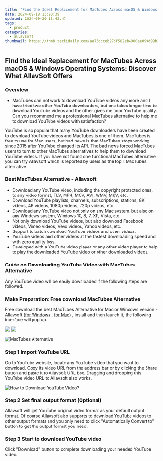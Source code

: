 ```yaml
---
title: "Find the Ideal Replacement for MacTubes Across macOS & Windows Operating Systems: Discover What AllavSoft Offers"
date: 2024-09-18 13:20:39
updated: 2024-09-20 12:45:47
tags:
  - product
categories:
  - allavsoft
thumbnail: https://thmb.techidaily.com/aa75ccceb27df582eb4900ae099d99b1731677ace1a8dcb38cd4f8698fb9bdda.jpg
---
```


## Find the Ideal Replacement for MacTubes Across macOS & Windows Operating Systems: Discover What AllavSoft Offers

### Overview

* MacTubes can not work to download YouTube videos any more and I have tried two other YouTube downloaders, but one takes longer time to download YouTube videos and the other gives me poor YouTube quality. Can you recommend me a professional MacTubes alternative to help me to download YouTube videos with satisfaction?

YouTube is so popular that many YouTube downloaders have been created to download YouTube videos and MacTubes is one of them. MacTubes is free to use for Mac users, but bad news is that MacTubes stops working since 2015 after YouTube changed its API. The bad news forced MacTubes users to turn to other MacTubes alternatives to help them to download YouTube videos. If you have not found one functional MacTubes alternative you can try Allavsoft which is reported by users as the top 1 MacTubes alternative.

### Best MacTubes Alternative - Allavsoft

* Download any YouTube video, including the copyright protected ones, to any video format, FLV, MP4, MOV, AVI, WMV, MKV, etc.
* Download YouTube playlists, channels, subscriptions, stations, 8K videos, 4K videos, 1080p videos, 720p videos, etc.
* Download any YouTube video not only on any Mac system, but also on any Windows system, Windows 10, 8, 7, XP, Vista, etc.
* Not only download YouTube videos, but also download Facebook videos, Vimeo videos, Vevo videos, Yahoo videos, etc.
* Support to batch download YouTube videos and other videos.
* YouTube videos and other videos at the fastest downloading speed and with zero quality loss.
* Developed with a YouTube video player or any other video player to help to play the downloaded YouTube video or other downloaded videos.

### Guide on Downloading YouTube Video with MacTubes Alternative

Any YouTube video will be easily downloaded if the following steps are followed.

### Make Preparation: Free download MacTubes Alternative

Free download the best MacTubes Alternative for Mac or Windows version - Allavsoft ([for Windows](https://tools.techidaily.com/allavsoft/products/) , [for Mac](https://tools.techidaily.com/allavsoft/products/)) , install and then launch it, the following interface will pop up.

[![](https://www.allavsoft.com/how-to/../images/how-to/free-download-win.jpg)](https://tools.techidaily.com/allavsoft/products/) [![](https://www.allavsoft.com/how-to/../images/how-to/free-download-mac.jpg)](https://tools.techidaily.com/allavsoft/products/)

![MacTubes Alternative](https://www.allavsoft.com/how-to/../images/allavsoft/screen-shot-600.jpg)

### Step 1 Import YouTube URL

Go to YouTube website, locate any YouTube video that you want to download. Copy its video URL from the address bar or by clicking the Share button and paste it to Allavsoft URL box. Dragging and dropping this YouTube video URL to Allavsoft also works.

![How to Download YouTube Video?](https://www.allavsoft.com/how-to/../images/how-to/download-rtmp-video/download-rtmp-video.jpg)

### Step 2 Set final output format (Optional)

Allavsoft will get YouTube original video format as your default output format. Of course Allavsoft also supports to download YouTube videos to other output formats and you only need to click "Automatically Convert to" button to get the output format you need.

### Step 3 Start to download YouTube video

Click "Download" button to complete downloading your needed YouTube video.

<ins class="adsbygoogle"
     style="display:block"
     data-ad-format="autorelaxed"
     data-ad-client="ca-pub-7571918770474297"
     data-ad-slot="1223367746"></ins>



<ins class="adsbygoogle"
     style="display:block"
     data-ad-client="ca-pub-7571918770474297"
     data-ad-slot="8358498916"
     data-ad-format="auto"
     data-full-width-responsive="true"></ins>
